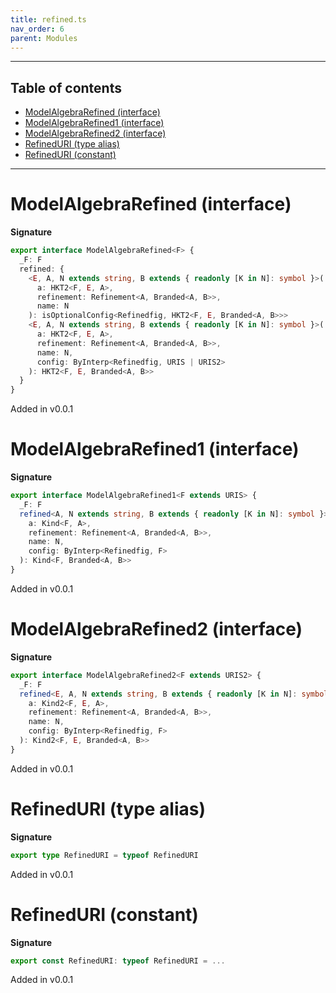 ```yaml
---
title: refined.ts
nav_order: 6
parent: Modules
---
```


---

<h2 class="text-delta">Table of contents</h2>

- [ModelAlgebraRefined (interface)](#modelalgebrarefined-interface)
- [ModelAlgebraRefined1 (interface)](#modelalgebrarefined1-interface)
- [ModelAlgebraRefined2 (interface)](#modelalgebrarefined2-interface)
- [RefinedURI (type alias)](#refineduri-type-alias)
- [RefinedURI (constant)](#refineduri-constant)

---

# ModelAlgebraRefined (interface)

**Signature**

```ts
export interface ModelAlgebraRefined<F> {
  _F: F
  refined: {
    <E, A, N extends string, B extends { readonly [K in N]: symbol }>(
      a: HKT2<F, E, A>,
      refinement: Refinement<A, Branded<A, B>>,
      name: N
    ): isOptionalConfig<Refinedfig, HKT2<F, E, Branded<A, B>>>
    <E, A, N extends string, B extends { readonly [K in N]: symbol }>(
      a: HKT2<F, E, A>,
      refinement: Refinement<A, Branded<A, B>>,
      name: N,
      config: ByInterp<Refinedfig, URIS | URIS2>
    ): HKT2<F, E, Branded<A, B>>
  }
}
```

Added in v0.0.1

# ModelAlgebraRefined1 (interface)

**Signature**

```ts
export interface ModelAlgebraRefined1<F extends URIS> {
  _F: F
  refined<A, N extends string, B extends { readonly [K in N]: symbol }>(
    a: Kind<F, A>,
    refinement: Refinement<A, Branded<A, B>>,
    name: N,
    config: ByInterp<Refinedfig, F>
  ): Kind<F, Branded<A, B>>
}
```

Added in v0.0.1

# ModelAlgebraRefined2 (interface)

**Signature**

```ts
export interface ModelAlgebraRefined2<F extends URIS2> {
  _F: F
  refined<E, A, N extends string, B extends { readonly [K in N]: symbol }>(
    a: Kind2<F, E, A>,
    refinement: Refinement<A, Branded<A, B>>,
    name: N,
    config: ByInterp<Refinedfig, F>
  ): Kind2<F, E, Branded<A, B>>
}
```

Added in v0.0.1

# RefinedURI (type alias)

**Signature**

```ts
export type RefinedURI = typeof RefinedURI
```

Added in v0.0.1

# RefinedURI (constant)

**Signature**

```ts
export const RefinedURI: typeof RefinedURI = ...
```

Added in v0.0.1
